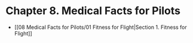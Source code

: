 # Chapter 8. Medical Facts for Pilots

- [[08 Medical Facts for Pilots/01 Fitness for Flight|Section 1. Fitness for Flight]]